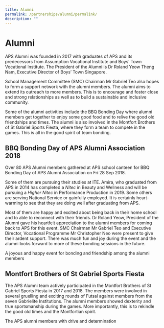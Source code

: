 ```yaml
---
title: Alumni
permalink: /partnerships/alumni/permalink/
description: ""
---
```

Alumni
======

APS Alumni was founded in 2017 with graduates of APS and its predecessors from Assumption Vocational Institute and Boys’ Town Vocational Institute. The President of the Alumni is Dr Roland Yeow Theng Nam, Executive Director of Boys’ Town Singapore. 

School Management Committee (SMC) Chairman Mr Gabriel Teo also hopes to form a support network with the alumni members. The alumni aims to extend its outreach to more members. This is to encourage and foster close and strong relationships as well as to build a sustainable and inclusive community.

Some of the alumni activities include the BBQ Bonding Day where alumni members get together to enjoy some good food and to relive the good old friendships and times. The alumni is also involved in the Montfort Brothers of St Gabriel Sports Fiesta, where they form a team to compete in the games. This is all in the good spirit of team bonding.

BBQ Bonding Day of APS Alumni Association 2018
----------------------------------------------

  

Over 80 APS Alumni members gathered at APS school canteen for BBQ Bonding Day of APS Alumni Association on Fri 28 Sep 2018.

Some of them are pursuing their studies at ITE. Amira, who graduated from APS in 2014 has completed a _Nitec_ in Beauty and Wellness and will be pursuing a _Higher Nitec_ in Performance Production in 2019. Some others are serving National Service or gainfully employed. It is certainly heart-warming to see that they are doing well after graduating from APS.

Most of them are happy and excited about being back in their home school and to able to reconnect with their friends. Dr Roland Yeow, President of the Alumni gave his heartfelt appreciation to the alumni members for coming back to APS for this event. SMC Chairman Mr Gabriel Teo and Executive Director, Vocational Programme Mr Christopher Neo were present to give their ardent support. There was much fun and joy during the event and the alumni looks forward to more of these bonding sessions in the future.



A joyous and happy event for bonding and friendship among the alumni members

Montfort Brothers of St Gabriel Sports Fiesta
---------------------------------------------

  

The APS Alumni team actively participated in the Montfort Brothers of St Gabriel Sports Fiesta in 2017 and 2018. The members were involved in several gruelling and exciting rounds of Futsal against members from the seven Gabrielite Institutions. The alumni members showed dexterity and true sportsmanship during the games. More importantly, this is to rekindle the good old times and the Montfortian spirit.



The APS alumni members with drive and determination